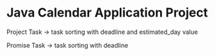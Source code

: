 # Java Calendar Application Project

Project Task
-> task sorting with deadline and estimated_day value

Promise Task
-> task sorting with deadline
